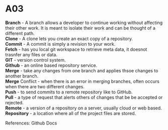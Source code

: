# A03

**Branch** -  A branch allows a developer to continue working without affecting their other work. It is meant to isolate their work and can be thought of a different path. <br />
**Clone** - A clone lets you create an exact copy of a repository. <br />
**Commit** - A commit is simply a revision to your work. <br />
**Fetch** - has you local git workspace to retrieve meta data, it doesnot trasnfer any files or data. <br />
**GIT** - version control system. <br />
**Github** - an online based repository service. <br />
**Merge** - take any changes from one branch and applies thsoe changes to another branch. <br />
**Merge** Conflict - when there is an error in merging branches, often occurs when there are two different changes. <br />
**Push** - to send commits to a remote repository like to GitHub. <br />
**Pull** - a type of request that alerts others of changes that be be accepted or rejected. <br />
**Remote** - a version of a repository on a server, usually cloud or web based. <br />
**Repository** - a location where all of the project files are stored. <br />


References: Github Docs
